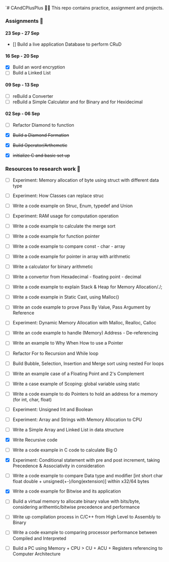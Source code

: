 `# CAndCPlusPlus 👨‍💻
This repo contains practice, assignment and projects. 


### Assignments 📝

#### 23 Sep - 27 Sep

- [] Build a live application Database to perform CRuD

#### 16 Sep - 20 Sep

- [x] Build an word encryption
- [ ] Build a Linked List 

#### 09 Sep - 13 Sep 

- [ ] reBuild a Converter 
- [ ] reBuild a Simple Calculator and for Binary and for Hexidecimal 

#### 02 Sep - 06 Sep 

- [ ] Refactor Diamond to function 
- [x] ~~Build a Diamond Formation~~ 
- [x] ~~Build Operator/Arthemetic~~
- [x] ~~initialize C and basic set up~~


### Resources to research work 🤔
- [ ] Experiment: Memory allocation of byte using struct with different data type 
- [ ] Experiment: How Classes can replace struc 
- [ ] Write a code example on Struc, Enum, typedef and Union 

- [ ] Experiment: RAM usage for computation operation 
- [ ] Write a code example to calculate the merge sort 

- [ ] Write a code example for function pointer 
- [ ] Write a code example to compare const - char - array 
- [ ] Write a code example for pointer in array with arithmetic 

- [ ] Write a calculator for binary arithmetic
- [ ] Write a convertor from Hexadecimal - floating point - decimal 

- [ ] Write a code example to explain Stack & Heap for Memory Allocation/./; 
- [ ] Write a code example in Static Cast, using Malloc()  
- [ ] Write an code example to prove Pass By Value, Pass Argument by Reference  
- [ ] Experiment: Dynamic Memory Allocation with Malloc, Realloc, Calloc
- [ ] Write an code example to handle (Memory) Address - De-referencing
- [ ] Write an example to Why When How to use a Pointer

- [ ] Refactor For to Recursion and While loop
- [ ] Build Bubble, Selection, Insertion and Merge sort using nested For loops

- [ ] Write an example case of a Floating Point and 2's Complement

- [ ] Write a case example of Scoping: global variable using static 
- [ ] Write a code example to do Pointers to hold an address for a memory (for int, char, float)

- [ ] Experiment: Unsigned Int and Boolean   

- [ ] Experiment: Array and Strings with Memory Allocation to CPU

- [ ] Write a Simple Array and Linked List in data structure 
- [x] Write Recursive code 
- [ ] Write a code example in C code to calculate Big O
 
- [x] Experiment: Conditional statement with pre and post increment, taking Precedence & Associativity in consideration 

- [ ] Write a code example to compare Data type and modifier [int short char float double + unsigned(+-)/long(extension)] within x32/64 bytes
- [x] Write a code example for Bitwise and its application 
- [ ] Build a virtual memory to allocate binary value with bits/byte, considering arithemtic/bitwise precedence and performance

- [ ] Write up compilation process in C/C++ from High Level to Assembly to Binary
- [ ] Write a code example to comparing processor performance between Compiled and Interpreted 
- [ ] Build a PC using Memory + CPU > CU + ACU + Registers referencing to Computer Architecture 
